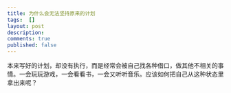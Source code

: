 ```yaml
---
title: 为什么会无法坚持原来的计划
tags:  []
layout: post
description: 
comments: true
published: false
---
```


本来写好的计划，却没有执行，而是经常会被自己找各种借口，做其他不相关的事情。一会玩玩游戏，一会看看书，一会又听听音乐。应该如何把自己从这种状态里拿出来呢？
